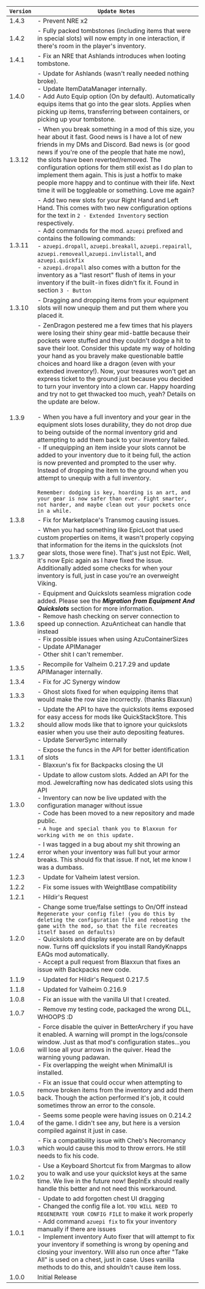 | `Version` | `Update Notes`                                                                                                                                                                                                                                                                                                                                                                                                                                                                                                                                                                                                                                                                                                                                                                                                                                                                                                                                                                                                                                                                                                                                                                                                                                           |
|-----------|----------------------------------------------------------------------------------------------------------------------------------------------------------------------------------------------------------------------------------------------------------------------------------------------------------------------------------------------------------------------------------------------------------------------------------------------------------------------------------------------------------------------------------------------------------------------------------------------------------------------------------------------------------------------------------------------------------------------------------------------------------------------------------------------------------------------------------------------------------------------------------------------------------------------------------------------------------------------------------------------------------------------------------------------------------------------------------------------------------------------------------------------------------------------------------------------------------------------------------------------------------|
| 1.4.3     | - Prevent NRE x2                                                                                                                                                                                                                                                                                                                                                                                                                                                                                                                                                                                                                                                                                                                                                                                                                                                                                                                                                                                                                                                                                                                                                                                                                                         |
| 1.4.2     | - Fully packed tombstones (including items that were in special slots) will now empty in one interaction, if there's room in the player's inventory.                                                                                                                                                                                                                                                                                                                                                                                                                                                                                                                                                                                                                                                                                                                                                                                                                                                                                                                                                                                                                                                                                                     |
| 1.4.1     | - Fix an NRE that Ashlands introduces when looting tombstone.                                                                                                                                                                                                                                                                                                                                                                                                                                                                                                                                                                                                                                                                                                                                                                                                                                                                                                                                                                                                                                                                                                                                                                                            |
| 1.4.0     | - Update for Ashlands (wasn't really needed nothing broke).<br/> - Update ItemDataManager internally.<br/> - Add Auto Equip option (On by default). Automatically equips items that go into the gear slots. Applies when picking up items, transferring between containers, or picking up your tombstone.                                                                                                                                                                                                                                                                                                                                                                                                                                                                                                                                                                                                                                                                                                                                                                                                                                                                                                                                                |
| 1.3.12    | - When you break something in a mod of this size, you hear about it fast. Good news is I have a lot of new friends in my DMs and Discord. Bad news is (or good news if you're one of the people that hate me now), the slots have been reverted/removed. The configuration options for them still exist as I do plan to implement them again. This is just a hotfix to make people more happy and to continue with their life. Next time it will be toggleable or something. Love me again?                                                                                                                                                                                                                                                                                                                                                                                                                                                                                                                                                                                                                                                                                                                                                              |
| 1.3.11    | - Add two new slots for your Right Hand and Left Hand. This comes with two new configuration options for the text in `2 - Extended Inventory` section respectively.<br/> - Add commands for the mod. `azuepi` prefixed and contains the following commands:<br/>     - `azuepi.dropall`, `azuepi.breakall`, `azuepi.repairall`, `azuepi.removeall`,`azuepi.invlistall`, and `azuepi.quickfix`<br/> - `azuepi.dropall` also comes with a button for the inventory as a "last resort" flush of items in your inventory if the built-in fixes didn't fix it. Found in section `3 - Button`                                                                                                                                                                                                                                                                                                                                                                                                                                                                                                                                                                                                                                                                  |
| 1.3.10    | - Dragging and dropping items from your equipment slots will now unequip them and put them where you placed it.                                                                                                                                                                                                                                                                                                                                                                                                                                                                                                                                                                                                                                                                                                                                                                                                                                                                                                                                                                                                                                                                                                                                          |
| 1.3.9     | - ZenDragon pestered me a few times that his players were losing their shiny gear mid-battle because their pockets were stuffed and they couldn't dodge a hit to save their loot. Consider this update my way of holding your hand as you bravely make questionable battle choices and hoard like a dragon (even with your extended inventory!). Now, your treasures won't get an express ticket to the ground just because you decided to turn your inventory into a clown car. Happy hoarding and try not to get thwacked too much, yeah? Details on the update are below.<br/><br/> - When you have a full inventory and your gear in the equipment slots loses durability, they do not drop due to being outside of the normal inventory grid and attempting to add them back to your inventory failed.<br/> - If unequipping an item inside your slots cannot be added to your inventory due to it being full, the action is now prevented and prompted to the user why. Instead of dropping the item to the ground when you attempt to unequip with a full inventory. <br/><br/>`Remember: dodging is key, hoarding is an art, and your gear is now safer than ever. Fight smarter, not harder, and maybe clean out your pockets once in a while.` |
| 1.3.8     | - Fix for Marketplace's Transmog causing issues.                                                                                                                                                                                                                                                                                                                                                                                                                                                                                                                                                                                                                                                                                                                                                                                                                                                                                                                                                                                                                                                                                                                                                                                                         |
| 1.3.7     | - When you had something like EpicLoot that used custom properties on items, it wasn't properly copying that information for the items in the quickslots (not gear slots, those were fine). That's just not Epic. Well, it's now Epic again as I have fixed the issue. Additionally added some checks for when your inventory is full, just in case you're an overweight Viking.                                                                                                                                                                                                                                                                                                                                                                                                                                                                                                                                                                                                                                                                                                                                                                                                                                                                         |
| 1.3.6     | - Equipment and Quickslots seamless migration code added. Please see the **_Migration from Equipment And Quickslots_** section for more information.<br/> - Remove hash checking on server connection to speed up connection. AzuAnticheat can handle that instead<br/> - Fix possible issues when using AzuContainerSizes<br/> - Update APIManager <br/> - Other shit I can't remember.                                                                                                                                                                                                                                                                                                                                                                                                                                                                                                                                                                                                                                                                                                                                                                                                                                                                 |
| 1.3.5     | - Recompile for Valheim 0.217.29 and update APIManager internally.                                                                                                                                                                                                                                                                                                                                                                                                                                                                                                                                                                                                                                                                                                                                                                                                                                                                                                                                                                                                                                                                                                                                                                                       |
| 1.3.4     | - Fix for JC Synergy window                                                                                                                                                                                                                                                                                                                                                                                                                                                                                                                                                                                                                                                                                                                                                                                                                                                                                                                                                                                                                                                                                                                                                                                                                              |
| 1.3.3     | - Ghost slots fixed for when equipping items that would make the row size incorrectly. (thanks Blaxxun)                                                                                                                                                                                                                                                                                                                                                                                                                                                                                                                                                                                                                                                                                                                                                                                                                                                                                                                                                                                                                                                                                                                                                  |
| 1.3.2     | - Update the API to have the quickslots items exposed for easy access for mods like QuickStackStore. This should allow mods like that to ignore your quickslots easier when you use their auto depositing features.<br/> - Update ServerSync internally                                                                                                                                                                                                                                                                                                                                                                                                                                                                                                                                                                                                                                                                                                                                                                                                                                                                                                                                                                                                  |
| 1.3.1     | - Expose the funcs in the API for better identification of slots<br/> - Blaxxun's fix for Backpacks closing the UI                                                                                                                                                                                                                                                                                                                                                                                                                                                                                                                                                                                                                                                                                                                                                                                                                                                                                                                                                                                                                                                                                                                                       |
| 1.3.0     | - Update to allow custom slots. Added an API for the mod. Jewelcrafting now has dedicated slots using this API<br/>- Inventory can now be live updated with the configuration manager without issue<br/> - Code has been moved to a new repository and made public.<br/> - `A huge and special thank you to Blaxxun for working with me on this update.`                                                                                                                                                                                                                                                                                                                                                                                                                                                                                                                                                                                                                                                                                                                                                                                                                                                                                                 |
| 1.2.4     | - I was tagged in a bug about my shit throwing an error when your inventory was full but your armor breaks. This should fix that issue. If not, let me know I was a dumbass.                                                                                                                                                                                                                                                                                                                                                                                                                                                                                                                                                                                                                                                                                                                                                                                                                                                                                                                                                                                                                                                                             |
| 1.2.3     | - Update for Valheim latest version.                                                                                                                                                                                                                                                                                                                                                                                                                                                                                                                                                                                                                                                                                                                                                                                                                                                                                                                                                                                                                                                                                                                                                                                                                     |
| 1.2.2     | - Fix some issues with WeightBase compatibility                                                                                                                                                                                                                                                                                                                                                                                                                                                                                                                                                                                                                                                                                                                                                                                                                                                                                                                                                                                                                                                                                                                                                                                                          |
| 1.2.1     | - Hildir's Request                                                                                                                                                                                                                                                                                                                                                                                                                                                                                                                                                                                                                                                                                                                                                                                                                                                                                                                                                                                                                                                                                                                                                                                                                                       |
| 1.2.0     | - Change some true/false settings to On/Off instead `Regenerate your config file! (you do this by deleting the configuration file and rebooting the game with the mod, so that the file recreates itself based on defaults)`<br/> - Quickslots and display seperate are on by default now. Turns off quickslots if you install RandyKnapps EAQs mod automatically.<br/> - Accept a pull request from Blaxxun that fixes an issue with Backpacks new code.                                                                                                                                                                                                                                                                                                                                                                                                                                                                                                                                                                                                                                                                                                                                                                                                |
| 1.1.9     | - Updated for Hildir's Request 0.217.5                                                                                                                                                                                                                                                                                                                                                                                                                                                                                                                                                                                                                                                                                                                                                                                                                                                                                                                                                                                                                                                                                                                                                                                                                   |
| 1.1.8     | - Updated for Valheim 0.216.9                                                                                                                                                                                                                                                                                                                                                                                                                                                                                                                                                                                                                                                                                                                                                                                                                                                                                                                                                                                                                                                                                                                                                                                                                            |
| 1.0.8     | - Fix an issue with the vanilla UI that I created.                                                                                                                                                                                                                                                                                                                                                                                                                                                                                                                                                                                                                                                                                                                                                                                                                                                                                                                                                                                                                                                                                                                                                                                                       |
| 1.0.7     | - Remove my testing code, packaged the wrong DLL,<br/>WHOOPS :D                                                                                                                                                                                                                                                                                                                                                                                                                                                                                                                                                                                                                                                                                                                                                                                                                                                                                                                                                                                                                                                                                                                                                                                          |
| 1.0.6     | - Force disable the quiver in BetterArchery if you have it enabled. A warning will prompt in the logs/console window. Just as that mod's configuration states...you will lose all your arrows in the quiver. Head the warning young padawan.<br/> - Fix overlapping the weight when MinimalUI is installed.                                                                                                                                                                                                                                                                                                                                                                                                                                                                                                                                                                                                                                                                                                                                                                                                                                                                                                                                              |
| 1.0.5     | - Fix an issue that could occur when attempting to remove broken items from the inventory and add them back. Though the action performed it's job, it could sometimes throw an error to the console.                                                                                                                                                                                                                                                                                                                                                                                                                                                                                                                                                                                                                                                                                                                                                                                                                                                                                                                                                                                                                                                     |
| 1.0.4     | - Seems some people were having issues on 0.214.2 of the game. I didn't see any, but here is a version compiled against it just in case.                                                                                                                                                                                                                                                                                                                                                                                                                                                                                                                                                                                                                                                                                                                                                                                                                                                                                                                                                                                                                                                                                                                 |
| 1.0.3     | - Fix a compatibility issue with Cheb's Necromancy which would cause this mod to throw errors. He still needs to fix his code.                                                                                                                                                                                                                                                                                                                                                                                                                                                                                                                                                                                                                                                                                                                                                                                                                                                                                                                                                                                                                                                                                                                           |
| 1.0.2     | - Use a Keyboard Shortcut fix from Margmas to allow you to walk and use your quickslot keys at the same time. We live in the future now! BepInEx should really handle this better and not need this workaround.                                                                                                                                                                                                                                                                                                                                                                                                                                                                                                                                                                                                                                                                                                                                                                                                                                                                                                                                                                                                                                          |
| 1.0.1     | - Update to add forgotten chest UI dragging<br/>- Changed the config file a lot. `YOU WILL NEED TO REGENERATE YOUR CONFIG FILE` to make it work properly<br/>- Add command `azuepi fix` to fix your inventory manually if there are issues<br/>- Implement inventory Auto fixer that will attempt to fix your inventory if something is wrong by opening and closing your inventory. Will also run once after "Take All" is used on a chest, just in case. Uses vanilla methods to do this, and shouldn't cause item loss.                                                                                                                                                                                                                                                                                                                                                                                                                                                                                                                                                                                                                                                                                                                               |
| 1.0.0     | Initial Release                                                                                                                                                                                                                                                                                                                                                                                                                                                                                                                                                                                                                                                                                                                                                                                                                                                                                                                                                                                                                                                                                                                                                                                                                                          |
